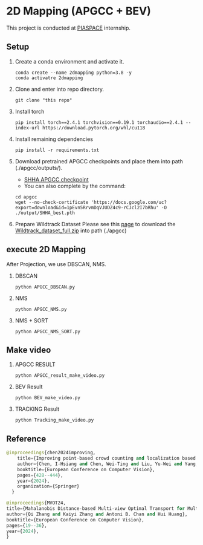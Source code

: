 # 2D Mapping (APGCC + BEV)

This project is conducted at [PIASPACE](https://www.pia.space/) internship.

## Setup
1) Create a conda environment and activate it.
    ```
    conda create --name 2dmapping python=3.8 -y
    conda activatre 2dmapping
    ```
2) Clone and enter into repo directory.
    ```
    git clone "this repo"
    ```
3) Install torch
    ```
    pip install torch==2.4.1 torchvision==0.19.1 torchaudio==2.4.1 --index-url https://download.pytorch.org/whl/cu118
    ```
4) Install remaining dependencies
    ```
    pip install -r requirements.txt
    ```
5) Download pretrained APGCC checkpoints and place them into path (./apgcc/outputs/).
    - [SHHA APGCC checkpoint](https://drive.google.com/file/d/1pEvn5RrvmDqVJUDZ4c9-rCJcl2I7bRhu/view?usp=sharing)
    - You can also complete by the command:
    ```
    cd apgcc
    wget --no-check-certificate 'https://docs.google.com/uc?export=download&id=1pEvn5RrvmDqVJUDZ4c9-rCJcl2I7bRhu' -O ./output/SHHA_best.pth
    ```

6) Prepare Wildtrack Dataset
 Please see this [page](https://www.epfl.ch/labs/cvlab/data/data-wildtrack/) to download the [Wildtrack_dataset_full.zip](http://documents.epfl.ch/groups/c/cv/cvlab-unit/www/data/Wildtrack/Wildtrack_dataset_full.zip) into path (./apgcc)

## execute 2D Mapping
   After Projection, we use DBSCAN, NMS. 
1) DBSCAN
   ```
   python APGCC_DBSCAN.py
   ```

2) NMS
    ```
    python APGCC_NMS.py
    ```

3) NMS + SORT
    ```
    python APGCC_NMS_SORT.py
    ```

## Make video
1) APGCC RESULT
    ```
    python APGCC_result_make_video.py
    ```
2) BEV Result
    ```
    python BEV_make_video.py
    ```
3) TRACKING Result
    ```
    python Tracking_make_video.py
    ```


## Reference

```python
@inproceedings{chen2024improving,
	title={Improving point-based crowd counting and localization based on auxiliary point guidance},
	author={Chen, I-Hsiang and Chen, Wei-Ting and Liu, Yu-Wei and Yang, Ming-Hsuan and Kuo, Sy-Yen},
	booktitle={European Conference on Computer Vision},
	pages={428--444},
	year={2024},
	organization={Springer}
  }
```
```python
@inproceedings{MVOT24,
title={Mahalanobis Distance-based Multi-view Optimal Transport for Multi-view Crowd Localization},
author={Qi Zhang and Kaiyi Zhang and Antoni B. Chan and Hui Huang},
booktitle={European Conference on Computer Vision},
pages={19--36},
year={2024},
}
```


